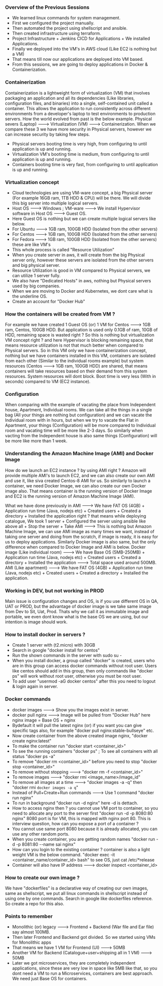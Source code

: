 ### Overview of the Previous Sessions
- We learned linux commands for system management.
- First we configured the project manually.
- Then automated the project using shellscript and ansible.
- Then created infrastructure using terraform.
- Project Infrastructure + Jenkins CICD for Applications + We installed Applications.
- Finally we deployed into the VM's in AWS cloud (Like EC2 is nothing but a VM)
- That means till now our applications are deployed into VM based.
- From this sessions, we are going to deploy applications in Docker & Containerization.

### Containerization
Containerization is a lightweight form of virtualization (VM) that involves packaging an application and all its dependencies (Like libraries, configuration files, and binaries) into a single, self-contained unit called a container. This allows the application to run consistently across different environments from a developer's laptop to test environments to production servers. How the world evolved from past is the below example.
Physical severs (Laptop) ---> Virtualization (VM) ---> Containerization. When we compare these 3 we have more security in Physical servers, however we can increase security by taking few steps.

- Physical servers booting time is very high, from configuring to until application is up and running.
- Virtualization VM's booting time is medium, from configuring to until application is up and running.
- Containers booting time is very fast, from configuring to until application is up and running.

### Virtualization concept
- Cloud technologies are using VM-ware concept, a big Physical server (For example 16GB ram, 1TB HDD & CPU)
  will be there. We will divide this big server into multiple logical servers.
- Host OS ---> Windows ; VM-ware ---> We install Hypervisor software in Host OS ---> Guest OS.
- Here Guest OS is nothing but we can create multiple logical servers like below.
- For Ubuntu ---> 1GB ram, 100GB HDD (Isolated from the other servers)
- For Centos ---> 1GB ram, 100GB HDD (Isolated from the other servers)
- For Fedora ---> 1GB ram, 100GB HDD (Isolated from the other servers) these are like VM's
- This whole process is called "Resource Utilization"
- When you create server in aws, it will create from the big Physical server only, however these servers are
  isolated from the other servers and big physical server.
- Resource Utilization is good in VM compared to Physical servers, we can utilize 1 server fully.
- We also have "Dedicated Hosts" in aws, nothing but Physical servers used by big companies.
- When we are moving to Docker and Kubernetes, we dont care what is the underline OS.
- Create an account for "Docker Hub" 

### How the containers will be created from VM ?
For example we have created 1 Guest OS (or) 1 VM for Centos ---> 1GB ram, Centos, 100GB HDD. But application is used only 0.1GB of ram, 10GB of HDD, remaining space is wasted right ? So this is nothing but virtualization VM concept right ? and here Hypervisor is blocking remaining space, that means resource utilization is not that much better when compared to Physical servers. So in this VM only we have containerization concept, nothing but we have containers installed in this VM, containers are isolated from each other (Similar to the individual rooms example) but system resources (Centos ---> 1GB ram, 100GB HDD) are shared, that means containers will take resources based on their demand from this system resources. System resources will dont block. Boot time is very less (With in seconds) compared to VM (EC2 instance).

### Configuration
When comparing with the example of vacating the place from Independent house, Apartment, Individual rooms. We can take all the things in a single bag (All your things are nothing but configuration) and we can vacate the Individual room with in hours, but when we try to vacate the Flat in Apartment, your things (Configuration) will be more compared to Individual room and vacating time will be more like 2-3 days. So similarly when vacting from the Independent house is also same things (Configuration) will be more like more than 1 week.

### Understanding the Amazon Machine Image (AMI) and Docker Image
How do we launch an EC2 instance ? by using AMI right ? Amazon will provide multiple AMI's to launch EC2, 
and we can also create our own AMI and use it, like siva created Centos-8 AMI for us. So similarly to launch 
a container, we need Docker Image, we can also create our own Docker image also. That means container is the running version of Docker Image and EC2 is the running version of Amazon Machine Image (AMI).

What we have done previously in AMI ---> We have FAT OS (4GB) + Application run time (Java, nodejs etc) + Created users + Created a directory + Installed the application right ? that means while deploying catalogue, We took 1 server + Configured the server using ansible like above all + Stop the server + Take AMI ---> This is nothing but Amazon Machine Image, we can use AMI image as many times we want, instead of taking one server and doing from the scratch, if image is ready, it is easy for us to deploy applications. Similarly Docker image is also same, but the only difference when compared to Docker Image and AMI is below.
Docker image (Like individual room) ---> We have Base OS (5MB-250MB) + Application run time (Java, nodejs etc) + Created users + Created a directory + Installed the application ---> Total space used around 500MB.
AMI (Like apartment) ---> We have FAT OS (4GB) + Application run time (Java, nodejs etc) + Created users + Created a directory + Installed the application.

### Working in DEV, but not working in PROD 
Main issue is configuration changes and OS, is if you use different OS in QA, UAT or PROD, but the advantage of docker image is we take same image from Dev to Sit, Uat, Prod. Thats why we call it as immutable image and portable, we even dont know what is the base OS we are using, but our intention is image should work.

### How to install docker in servers ?
- Create 1 server with (t2.micro) with 30GB
- Search in google "docker install for centos"
- Run the shown commands in the server with sudo su -
- When you install docker, a group called "docker" is created, users who are in this group can access docker
  commands without root user. Users like centos should add in this group, then only commands like "docker ps"
  will work without root user, otherwise you must be root user.
- To add user "usermod -aG docker centos" after this you need to logout & login again in server.

### Docker commands
- docker images ---> Show you the images exist in server.
- docker pull nginx ---> Image will be pulled from "Docker Hub" here nginx image = Base OS + nginx 
- Bydefault it will pull the latest nginx (or) if you want you can give specific tags also, for example
  "docker pull nginx:stable-bullseye" etc.
- Now create container from the above created image nginx, "docker create nginx:latest"
- To make the container run "docker start <container_id>"
- To see the running containers "docker ps" ; To see all containers with all status "docker ps -a"
- To remove "docker rm <container_id>" before you need to stop "docker stop <container_id>"
- To remove without stopping ---> "docker rm -f <container_id>"
- To remove images ---> "docker rmi <image_name>/image_id"
- To remove all images at a time ---> "docker images -a -q" then "docker rmi `docker images -a q`"
- Instead of Pull+Create+Run commands ---> Use 1 command "docker run nginx"
- To run in background "docker run -d nginx" here -d is dettach.
- How to access nginx then ? you cannot use VM port to container, so you need to allocate any port to the
  server first "docker run -d -p 8080:80 nginx" 8080 port is for VM, this is mapped with nginx port 80. This
  is interview question, how can you expose a port of a container ?
- You cannot use same port 8080 because it is already allocated, you can use any other random ports.
- When you create container, you are getting random names "docker run -d -p 8081:80 --name sai nginx"
- How can you login to the existing container ? container is also a light weight VM is the below command.
  "docker exec -it <container_name/container_id> bash" to see OS, just cat /etc/*release
- Container will also have IP address ---> docker inspect <container_id>

### How to create our own image ?
We have "dockerfiles" is a declarative way of creating our own images, same as shellscript, we put all linux commands in shellscript instead of using one by one commands. Search in google like dockerfiles reference. So create a repo for this also.

### Points to remember
- Monolithic (or) legacy ---> Frontend + Backend (War file and Ear file) say almost 100MB.
- Then later Frontend and Backend got divided. So we started using VMs for Monolithic apps
- That means we have 1 VM for Frontend (UI) ---> 50MB
- Another VM for Backend (Catalogue+user+shipping all in 1 VM) ---> 50MB
- Later we got microservices, they are completely independent applications, since these are very low in space
  like 5MB like that, so you dont need a VM to run a Microservices, containers are best approach. We need just
  Base OS for containers.
